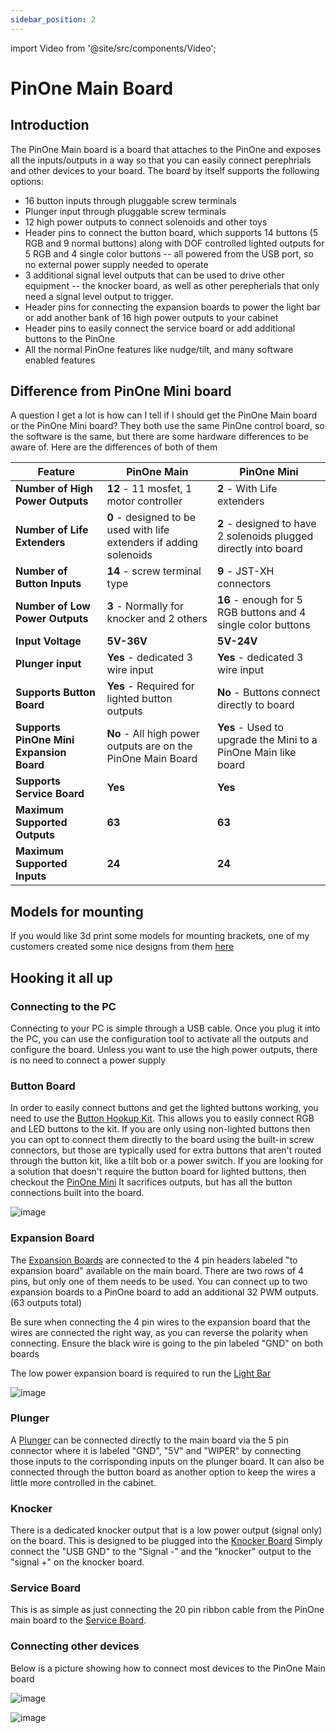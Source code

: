 ```yaml
---
sidebar_position: 2
---
```


import Video from '@site/src/components/Video';

# PinOne Main Board

## Introduction

The PinOne Main board is a board that attaches to the PinOne and exposes all the inputs/outputs in a way so that you can easily connect perephrials and other devices to your board. The board by itself supports the following options:

- 16 button inputs through pluggable screw terminals
- Plunger input through pluggable screw terminals
- 12 high power outputs to connect solenoids and other toys
- Header pins to connect the button board, which supports 14 buttons (5 RGB and 9 normal buttons) along with DOF controlled lighted outputs for 5 RGB and 4 single color buttons -- all powered from the USB port, so no external power supply needed to operate
- 3 additional signal level outputs that can be used to drive other equipment -- the knocker board, as well as other perepherials that only need a signal level output to trigger.
- Header pins for connecting the expansion boards to power the light bar or add another bank of 16 high power outputs to your cabinet
- Header pins to easily connect the service board or add additional buttons to the PinOne
- All the normal PinOne features like nudge/tilt, and many software enabled features

## Difference from PinOne Mini board

A question I get a lot is how can I tell if I should get the PinOne Main board or the PinOne Mini board? They both use the same PinOne control board, so the software is the same, but there are some hardware differences to be aware of. Here are the differences of both of them

| Feature                       | PinOne Main                           | PinOne Mini             |
| ----------------------------- | ----------------------------------    | ----------------------- |
| **Number of High Power Outputs**     | **12** - 11 mosfet, 1 motor controller    | **2** - With Life extenders |
| **Number of Life Extenders** | **0** - designed to be used with life extenders if adding solenoids | **2** - designed to have 2 solenoids plugged directly into board |
| **Number of Button Inputs**          | **14** - screw terminal type                | **9** - JST-XH connectors     |
| **Number of Low Power Outputs**      | **3** - Normally for knocker and 2 others | **16** - enough for 5 RGB buttons and 4 single color buttons |
| **Input Voltage** | **5V-36V** | **5V-24V** |
| **Plunger input** | **Yes** - dedicated 3 wire input | **Yes** - dedicated 3 wire input |
| **Supports Button Board** | **Yes** - Required for lighted button outputs | **No** - Buttons connect directly to board |
| **Supports PinOne Mini Expansion Board** | **No** - All high power outputs are on the PinOne Main Board | **Yes** - Used to upgrade the Mini to a PinOne Main like board |
| **Supports Service Board** | **Yes** | **Yes** |
| **Maximum Supported Outputs** | **63** | **63** |
| **Maximum Supported Inputs** | **24** | **24** |

## Models for mounting

If you would like 3d print some models for mounting brackets, one of my customers created some nice designs from them [here](https://makerworld.com/en/models/968823)

## Hooking it all up

### Connecting to the PC

Connecting to your PC is simple through a USB cable. Once you plug it into the PC, you can use the configuration tool to activate all the outputs and configure the board. Unless you want to use the high power outputs, there is no need to connect a power supply

### Button Board

In order to easily connect buttons and get the lighted buttons working, you need to use the [Button Hookup Kit](https://www.clevelandsoftwaredesign.com/pinball-parts/p/virtual-pinball-button-hookup-kit). This allows you to easily connect RGB and LED buttons to the kit. If you are only using non-lighted buttons then you can opt to connect them directly to the board using the built-in screw connectors, but those are typically used for extra buttons that aren't routed through the button kit, like a tilt bob or a power switch. If you are looking for a solution that doesn't require the button board for lighted buttons, then checkout the [PinOne Mini](https://www.clevelandsoftwaredesign.com/pinball-parts/p/pinone-mini-virtual-pinball-connection-board) It sacrifices outputs, but has all the button connections built into the board.

![image](./img/PinOneButtonBoard.jpg)

### Expansion Board

The [Expansion Boards](https://www.clevelandsoftwaredesign.com/pinball-parts/p/pinone-expansion-board) are connected to the 4 pin headers labeled "to expansion board" available on the main board. There are two rows of 4 pins, but only one of them needs to be used. You can connect up to two expansion boards to a PinOne board to add an additional 32 PWM outputs. (63 outputs total)

Be sure when connecting the 4 pin wires to the expansion board that the wires are connected the right way, as you can reverse the polarity when connecting. Ensure the black wire is going to the pin labeled "GND" on both boards

The low power expansion board is required to run the [Light Bar](https://www.clevelandsoftwaredesign.com/pinball-parts/p/rgb-12v-virtual-pinball-light-bar)

![image](./img/PinOneExpansionConnection.jpg)

### Plunger

A [Plunger](https://www.clevelandsoftwaredesign.com/pinball-parts/p/virtual-pinball-plunger-attachment) can be connected directly to the main board via the 5 pin connector where it is labeled "GND", "5V" and "WIPER" by connecting those inputs to the corrisponding inputs on the plunger board. It can also be connected through the button board as another option to keep the wires a little more controlled in the cabinet.

### Knocker

There is a dedicated knocker output that is a low power output (signal only) on the board. This is designed to be plugged into the [Knocker Board](https://www.clevelandsoftwaredesign.com/pinball-parts/p/12v-to-24v-knocker-circuit-conversion-kit) Simply connect the "USB GND" to the "Signal -" and the "knocker" output to the "signal +" on the knocker board.

### Service Board

This is as simple as just connecting the 20 pin ribbon cable from the PinOne main board to the [Service Board](https://www.clevelandsoftwaredesign.com/pinball-parts/p/expansion-breakout-board-zx5y6).

### Connecting other devices

Below is a picture showing how to connect most devices to the PinOne Main board

![image](./img/PinOneMainConnections.jpg)

![image](./img/PinOneMainSchematic.jpg)
